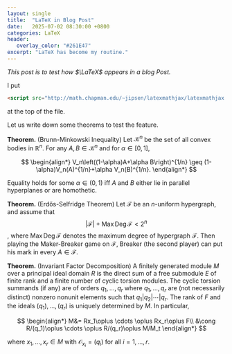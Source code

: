 ```yaml
---
layout: single
title:  "LaTeX in Blog Post"
date:   2025-07-02 08:30:00 +0800
categories: LaTeX
header:
   overlay_color: "#261E47"
excerpt: "LaTeX has become my routine."
---
```


<!-- We need to put space before $$ and after $$ to make sure the equation is on the center. -->



*This post is to test how $\LaTeX$ appears in a blog Post.*

I put
```html
<script src="http://math.chapman.edu/~jipsen/latexmathjax/latexmathjax.js"></script>
```
at the top of the file.

Let us write down some theorems to test the feature.

**Theorem.** (Brunn-Minkowski Inequality)
Let $\mathcal{K}^n$ be the set of all convex bodies in $\mathbb{R}^n$. For any $A,B\in\mathcal{K}^n$ and for $\alpha\in[0,1]$,

$$
    \begin{align*}
		V_n\left((1-\alpha)A+\alpha B\right)^{1/n} \geq (1-\alpha)V_n(A)^{1/n}+\alpha V_n(B)^{1/n}.
    \end{align*}
$$

Equality holds for some $\alpha \in (0,1)$ iff $A$ and $B$ either lie in parallel hyperplanes or are homothetic.

**Theorem.** (Erdős-Selfridge Theorem) Let $\mathcal{F}$ be an $n$-uniform hypergraph, and assume that $$\lvert\mathcal{F}\rvert+\operatorname{Max}\operatorname{Deg}\mathcal{F} < 2^n$$, where $\operatorname{Max}\operatorname{Deg}\mathcal{F}$ denotes the maximum degree of hypergraph $\mathcal{F}$. Then playing the Maker-Breaker game on $\mathcal{F}$, Breaker (the second player) can put his mark in every $A \in \mathcal{F}$.

**Theorem.** (Invariant Factor Decomposition) A finitely generated module $M$ over a principal ideal domain $R$ is the direct sum of a free submodule $E$ of finite rank and a finite number of cyclic torsion modules. The cyclic torsion summands (if any) are of orders $q_1,\dots, q_r$ where $q_1,\dots, q_r$ are (not necessarily distinct) nonzero nonunit elements such that $q_1\lvert q_2\lvert \cdots \lvert q_r$. The rank of $F$ and the ideals $(q_1),\dots, (q_r)$ is uniquely determined by $M$. In particular,

$$
	\begin{align*}
		M&= Rx_1\oplus \cdots \oplus Rx_r\oplus F\\
		&\cong R/(q_1)\oplus \cdots \oplus R/(q_r)\oplus M/M_t
	\end{align*}
$$

where $x_1,\dots, x_r\in M$ with $\mathcal{O}_{x_i} = (q_i)$ for all $i=1,\dots, r$.